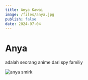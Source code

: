 ```yaml
---
title: Anya Kawai
image: /files/anya.jpg
publish: false
date: 2024-07-04
---
```

# **Anya**

adalah seorang anime dari spy familiy

![anya smirk]([https://akcdn.detik.net.id/visual/2022/06/30/anime-spy-x-family-anya-forger\_169.jpeg?w=650](https://akcdn.detik.net.id/visual/2022/06/30/anime-spy-x-family-anya-forger_169.jpeg?w=650))
